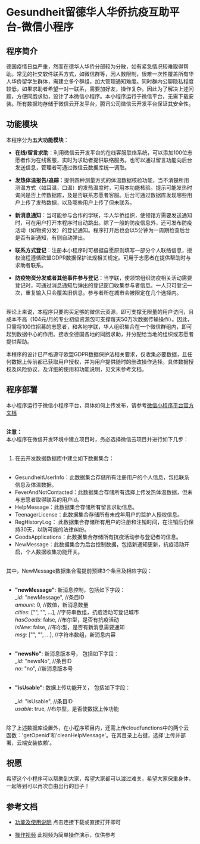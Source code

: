 # Gesundheit留德华人华侨抗疫互助平台-微信小程序

## 程序简介

德国疫情日益严重，然而在德华人华侨分部较为分散，如有紧急情况较难取得帮助。常见的社交软件联系方式，如微信群等，因人数限制，很难一次性覆盖所有华人华侨留学生群体，需建立多个群组，加大管理通知难度。同时群内公聊隐私程度较低，如果求助者希望一对一联系，需要加好友，操作复杂。因此为了解决上述问题，方便同胞求助，设计了本微信小程序。本小程序运行于微信平台，无需下载安装。所有数据均存储于微信云开发平台，腾讯公司微信云开发平台保证其安全性。<br>

## 功能模块

本程序分为**五大功能模块**：

* **在线/留言求助**：利用微信云开发平台的在线客服联络系统，可以添加100位志愿者作为在线客服，实时为求助者提供联络服务。也可以通过留言功能向后台发送信息，管理者可通过微信云数据库统一调取。

* **发热体温报告/追踪**：提供四种测量方式的体温数据核验功能，当不清楚所用测温方式（如耳温，口温）的发热温度时，可用本功能核验。提示可能发热时询问是否上传数据库，及是否联系志愿者客服。后台可通过数据库发现哪些用户上传了发热数据，以及哪些用户上传了但未联系。

* **新消息通知**：当可能参与合作的学联，华人华侨组织，使领馆方需要发送通知时，可在用户打开本程序时自动跳出。除了一般的防疫信息外，还可发布防疫活动（如物资分发）的登记通知。程序打开后也会以5分钟为一周期检查后台是否有新通知，有则自动弹出。

* **联系方式登记**：注册本小程序时可根据自愿原则填写一部分个人联络信息，授权流程遵循欧盟GDPR数据保护法规相关规定。可用于志愿者在提供帮助时与求助者联系。

* **防疫物资分发或者其他事件参与登记**：当学联，使领馆组织防疫相关活动需要登记时，可通过消息通知后弹出的登记窗口收集参与者信息。一人只可登记一次，重复输入只会覆盖旧信息。参与者所在城市会被限定在几个选择内。<br><br>

理论上来说，本程序只要购买足够的微信云资源，即可支撑无限量的用户访问，且成本不高（104元/月的专业初级资源包可支撑每天50万次数据传输操作）。因此，只需将100位招募的志愿者，和各地学联，华人组织集合在一个微信群组内，即可起到数据中心的作用。接收全德国各地的同胞求助，并分配给当地的组织或志愿者提供帮助。<br>

本程序的设计已严格遵守欧盟GDPR数据保护法相关要求，仅收集必要数据，且任何数据上传前都已获取用户授权，并为用户提供随时的删改操作选择。具体数据授权及风险协议，及详细的使用和功能说明，见文末参考文档。<br>


## 程序部署

本小程序运行于微信小程序平台，具体如何上传发布，请参考[微信小程序平台官方文档](https://developers.weixin.qq.com/miniprogram/dev/framework/) <br><br>

**注意：**<br>
本小程序在微信开发环境中建立项目时，务必选择微信云项目并进行如下几步：<br><br>

1) 在云开发数据数据库中建立如下数据集合：<br><br>

* GesundheitUserInfo：此数据集合存储所有注册用户的个人信息，包括联系信息及体温数据。
* FeverAndNotContacted：此数据集合存储所有选择上传发热体温数据，但未与志愿者取得联系的用户id。
* HelpMessage：此数据集合存储所有留言求助信息。
* TeenagerLicense：此数据集合存储所有未成年用户的监护人授权信息。
* RegHistoryLog： 此数据集合存储所有用户的注册和注销时间，在注销后仍保持30天，以防可能的法律纠纷。
* GoodsApplications：此数据集合存储所有抗疫活动参与登记者的信息。
* NewMessage：此数据集合为后台控制数据，包括新通知更新，抗疫活动开启，个人数据收集功能开关。<br><br>

其中，NewMessage数据集合需提前预建3个条目及相应字段：<br><br>

* **"newMessage"**: 新消息控制，包括如下字段：<br>
  *_id*: "newMessage", //条目ID <br>
  *amount*: 0, //数值，新消息数量 <br>
  *cities*: ["", "", ...], //字符串数组，抗疫活动可登记城市 <br>
  *hasGoods*: false, //布尔型，是否有抗疫活动 <br>
  *isNew*: false, //布尔型，是否有新消息需要通知 <br>
  *msg*: ["", "", ...], //字符串数组，新消息内容 <br><br>

* **"newsNo"**: 新消息版本号， 包括如下字段：<br>
  *_id*: "newsNo", //条目ID <br>
  *no*: "no", //新消息版本号<br><br>

* **"isUsable"**: 数据上传功能开关， 包括如下字段：<br><br>
  *_id*: "isUsable", //条目ID <br>
  *usable*: true, //布尔型，是否使数据上传功能<br><br>

除了上述数据库设置外，在小程序项目内，还需上传cloudfunctions中的两个云函数：'getOpenid'和'cleanHelpMessage'。在其目录上右键，选择'上传并部署，云端安装依赖'。<br>

## 祝愿

希望这个小程序可以帮助到大家，希望大家都可以渡过难关，希望大家保重身体，一起等到可以再次自由出行的日子！<br>

## 参考文档

- [功能及使用说明](https://github.com/liuyh-Horizon/Gesundheit-WeChat-miniprogram/blob/master/Gesundheit%E7%95%99%E5%BE%B7%E5%8D%8E%E4%BA%BA%E5%8D%8E%E4%BE%A8%E6%8A%97%E7%96%AB%E4%BA%92%E5%8A%A9%E5%B9%B3%E5%8F%B0%E5%8A%9F%E8%83%BD%E5%8F%8A%E4%BD%BF%E7%94%A8%E8%AF%B4%E6%98%8E%E4%B9%A6.pdf)
点击连接下载或直接打开即可

- [操作视频](https://github.com/liuyh-Horizon/Gesundheit-WeChat-miniprogram/blob/master/%E6%93%8D%E4%BD%9C%E8%A7%86%E9%A2%91.mp4) 此视频为简单操作演示，仅供参考

